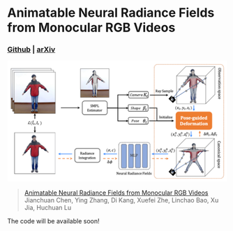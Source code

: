 # Animatable Neural Radiance Fields from Monocular RGB Videos
### [Github](https://github.com/JanaldoChen/Anim-NeRF) | [arXiv](https://arxiv.org/abs/2106.13629)

![overview](assets/Overview.png)

> [Animatable Neural Radiance Fields from Monocular RGB Videos](https://arxiv.org/abs/2106.13629)
> Jianchuan Chen, Ying Zhang, Di Kang, Xuefei Zhe, Linchao Bao, Xu Jia, Huchuan Lu

The code will be available soon!


